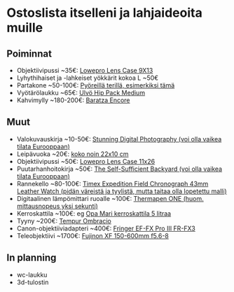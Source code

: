 # Ostoslista itselleni ja lahjaideoita muille

## Poiminnat

- Objektiivipussi ~35€: [Lowepro Lens Case 9X13](https://www.fotonordic.fi/product/115810/lowepro-lens-case-9x13--suojakotelo)
- Lyhythihaiset ja -lahkeiset yökkärit kokoa L ~50€
- Partakone ~50-100€: [Pyöreillä terillä, esimerkiksi tämä](https://www.power.fi/kauneus-ja-terveys/miesten-ihokarvojen-hoito/parranajokoneet/philips-s546617-series-5000-partakone/p-1538818/)
- Vyötärölaukku ~65€: [Ulvö Hip Pack Medium](https://www.fjallraven.com/fi/fi-fi/laukut-ja-varusteet/reput-rinkat-ja-laukut/matkailulaukut/ulvo-hip-pack-medium)
- Kahvimylly ~180-200€: [Baratza Encore](https://www.crema.fi/fi/products/baratza/encore/2293)

## Muut

- Valokuvauskirja ~10-50€: [Stunning Digital Photography (voi olla vaikea tilata Eurooppaan)](https://northrup.photo/product/stunning-digital-photography/)
- Leipävuoka ~20€: [koko noin 22x10 cm](https://chezmarius.fi/tuote/paderno-alumiininen-leipavuoka-26-x-10cm-15l/)
- Objektiivipussi ~50€: [Lowepro Lens Case 11x26](https://www.fotonordic.fi/product/103200/lowepro-lens-case-11-x-26-musta)
- Puutarhanhoitokirja ~50€: [The Self-Sufficient Backyard (voi olla vaikea tilata Eurooppaan)](https://self-sufficient-backyard.com/my-book/)
- Rannekello ~80-100€: [Timex Expedition Field Chronograph 43mm Leather Watch (pidän väreistä ja tyylistä, mutta taitaa olla lopetettu malli)](https://timex.com/products/expedition-field-chronograph-43mm-leather-watch-t49905)
- Digitaalinen lämpömittari ruoalle ~100€: [Thermapen ONE (huom. mittausnopeus yksi sekunti)](https://thermapen.co.uk/thermapen-thermometers/184-281-thermapen-one-thermometer.html)
- Kerroskattila ~100€: eg [Opa Mari kerroskattila 5 litraa](https://opamuurikka.fi/en/product/mari-3-tier-steamer-pot-5-0-l/)
- Tyyny ~200€: [Tempur Ombracio](https://fi.tempur.com/tyyny-FISMARTOMBRACIOM.html)
- Canon-objektiiviadapteri ~400€: [Fringer EF-FX Pro III FR-FX3](https://www.fringeradapter.com/canon-ef-to-fujifilm-x)
- Teleobjektiivi ~1700€: [Fujinon XF 150-600mm f5.6-8](https://www.fotonordic.fi/product/117743/fujifilm-fujinon-xf-150-600mmf56-8-r-lm-ois-wr)

## In planning

- wc-laukku
- 3d-tulostin





